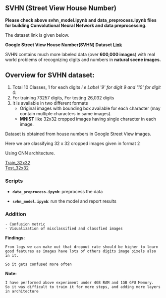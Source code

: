 ## SVHN (Street View House Number)

**Please check above svhn_model.ipynb and data_preprocess.ipynb files for building Convolutional Neural Network and data preprocessing.**

The dataset link is given below.

**Google Street View House Number(SVHN) Dataset**        **[Link](http://ufldl.stanford.edu/housenumbers/)**

 SVHN contains much more labeled data (over **600,000 images**) with real world problems of recognizing digits and numbers in **natural scene images.**


## Overview for SVHN dataset:

1. Total 10 Classes, 1 for each digits  *i.e Label '9' for digit 9 and '10' for digit 0.*
2. For training 73257 digits, For testing 26,032 digits
3. It is available in two different formats
   - Original images with bounding box available for each character (may contain multiple characters in same images).
   - **MNIST** like 32x32 cropped images having single character in each image.
 



Dataset is obtained from house numbers in Google Street View images. 


Here we are classifying 32 x 32 cropped images given in format 2 

Using CNN architecture.

[Train_32x32](http://ufldl.stanford.edu/housenumbers/train_32x32.mat)                     
[Test_32x32](http://ufldl.stanford.edu/housenumbers/test_32x32.mat)

### Scripts

   - **`data_preprocess.ipynb`**: preprocess the data
   
   - **`svhn_model.ipynb`**: run the model and report results
    
### Addition
 ```
- Confusion metric 
- Visualization of misclassified and classfied images
```
    
**Findings:**
```
From logs we can make out that dropout rate should be higher to learn
good features as images have lots of others digits image pixels also in it.

So it gets confused more often
```

**Note:** 
```
I have performed above experiment under 4GB RAM and 1GB GPU Memory.
So it was difficult to train it for more steps, and adding more layers in architecture
```
